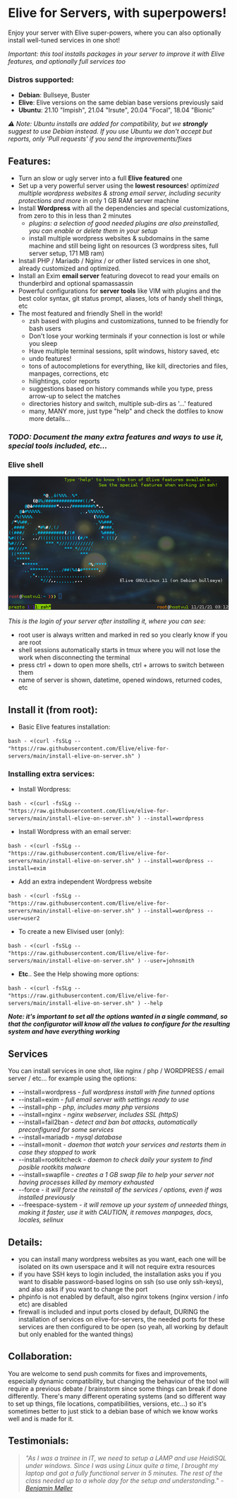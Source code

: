 # Elive for Servers, with superpowers!
Enjoy your server with Elive super-powers, where you can also optionally install well-tuned services in one shot!

_Important: this tool installs packages in your server to improve it with Elive features, and optionally full services too_

### Distros supported:
 * **Debian**: Bullseye, Buster
 * **Elive**: Elive versions on the same debian base versions previously said
 * **Ubuntu**: 21.10 "Impish", 21.04 "Irsute", 20.04 "Focal", 18.04 "Bionic"


_:warning: Note: Ubuntu installs are added for compatibility, but we **strongly** suggest to use Debian instead. If you use Ubuntu we don't accept but reports, only 'Pull requests' if you send the improvements/fixes_

## Features:
* Turn an slow or ugly server into a full **Elive featured** one
* Set up a very powerful server using the **lowest resources**! _optimized multiple wordpress websites & strong email server, including security protections and more_ in only  1 GB RAM server machine
* Install **Wordpress** with all the dependencies and special customizations, from zero to this in less than 2 minutes
  * _plugins: a selection of good needed plugins are also preinstalled, you can enable or delete them in your setup_
  * install multiple wordpress websites & subdomains in the same machine and still being light on resources (3 wordpress sites, full server setup, 171 MB ram)
* Install PHP / Mariadb / Nginx / or other listed services in one shot, already customized and optimized.
* Install an Exim **email server** featuring dovecot to read your emails on thunderbird and optional spamassassin
* Powerful configurations for **server tools** like VIM with plugins and the best color syntax, git status prompt, aliases, lots of handy shell things, etc
* The most featured and friendly Shell in the world!
  * zsh based with plugins and customizations, tunned to be friendly for bash users
  * Don't lose your working terminals if your connection is lost or while you sleep
  * Have multiple terminal sessions, split windows, history saved, etc
  * undo features!
  * tons of autocompletions for everything, like kill<tab>, directories and files, manpages, corrections, etc
  * hilightings, color reports
  * suggestions based on history commands while you type, press arrow-up to select the matches
  * directories history and switch, multiple sub-dirs as '...' featured
  * many, MANY more, just type "help" and check the dotfiles to know more details...

### _TODO: Document the many extra features and ways to use it, special tools included, etc..._

### Elive shell
![screenshot login](screenshots/screenshot-login.png)

_This is the login of your server after installing it, where you can see:_
* root user is always written and marked in red so you clearly know if you are root
* shell sessions automatically starts in tmux where you will not lose the work when disconnecting the terminal
* press ctrl + down to open more shells, ctrl + arrows to switch between them
* name of server is shown, datetime, opened windows, returned codes, etc

## **Install it** (from root):

 * Basic Elive features installation:

`bash - <(curl -fsSLg -- "https://raw.githubusercontent.com/Elive/elive-for-servers/main/install-elive-on-server.sh" )`


### Installing extra services:

 * Install Wordpress:

`bash - <(curl -fsSLg -- "https://raw.githubusercontent.com/Elive/elive-for-servers/main/install-elive-on-server.sh" ) --install=wordpress`

 * Install Wordpress with an email server:

`bash - <(curl -fsSLg -- "https://raw.githubusercontent.com/Elive/elive-for-servers/main/install-elive-on-server.sh" ) --install=wordpress --install=exim`

 * Add an extra independent Wordpress website

`bash - <(curl -fsSLg -- "https://raw.githubusercontent.com/Elive/elive-for-servers/main/install-elive-on-server.sh" ) --install=wordpress --user=user2`

 * To create a new Elivised user (only):

`bash - <(curl -fsSLg -- "https://raw.githubusercontent.com/Elive/elive-for-servers/main/install-elive-on-server.sh" ) --user=johnsmith`

 * **Etc**.. See the Help showing more options:

`bash - <(curl -fsSLg -- "https://raw.githubusercontent.com/Elive/elive-for-servers/main/install-elive-on-server.sh" ) --help`


___Note: it's important to set all the options wanted in a single command, so that the configurator will know all the values to configure for the resulting system and have everything working___

## Services
 You can install services in one shot, like nginx / php / WORDPRESS / email server / etc... for example using the options:
 * --install=wordpress      - _full wordpress install with fine tunned options_
 * --install=exim           - _full email server with settings ready to use_
 * --install=php            - _php, includes many php versions_
 * --install=nginx          - _nginx webserver, includes SSL (httpS)_
 * --install=fail2ban       - _detect and ban bot attacks, automatically preconfigured for some services_
 * --install=mariadb        - _mysql database_
 * --install=monit          - _daemon that watch your services and restarts them in case they stopped to work_
 * --install=rootkitcheck   - _daemon to check daily your system to find posible rootkits malware_
 * --install=swapfile       - _creates a 1 GB swap file to help your server not having processes killed by memory exhausted_
 * --force                  - _it will force the reinstall of the services / options, even if was installed previously_
 * --freespace-system       - _it will remove up your system of unneeded things, making it faster, use it with CAUTION, it removes manpages, docs, locales, selinux_

## Details:
 * you can install many wordpress websites as you want, each one will be isolated on its own userspace and it will not require extra resources
 * if you have SSH keys to login included, the installation asks you if you want to disable password-based logins on ssh (so use only ssh-keys), and also asks if you want to change the port
 * phpinfo is not enabled by default, also nginx tokens (nginx version / info etc) are disabled
 * firewall is included and input ports closed by default, DURING the installation of services on elive-for-servers, the needed ports for these services are then configured to be open (so yeah, all working by default but only enabled for the wanted things)



## Collaboration:
You are welcome to send push commits for fixes and improvements, especially dynamic compatibility, but changing the behaviour of the tool will require a previous debate / brainstorm since some things can break if done differently. There's many different operating systems (and so different way to set up things, file locations, compatibilities, versions, etc...) so it's sometimes better to just stick to a debian base of which we know works well and is made for it.

## Testimonials:

> _"As I was a trainee in IT, we need to setup a LAMP and use HeidiSQL under windows. Since I was using Linux quite a time, I brought my laptop and got a fully functional server in 5 minutes. The rest of the class needed up to a whole day for the setup and understanding._" - _[Benjamin Møller](https://blog.lupuse.org/cv_de.html)_


